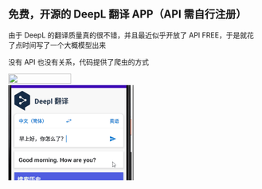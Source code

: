 
## 免费，开源的 DeepL 翻译 APP（API 需自行注册）

由于 DeepL 的翻译质量真的很不错，并且最近似乎开放了 API FREE，于是就花了点时间写了一个大概模型出来

没有 API 也没有关系，代码提供了爬虫的方式

<img src = "demo.gif" width="50%" height="50%"> <img src = "demo2.gif" width="50%" height="50%">

